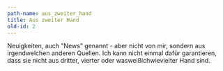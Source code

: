 ```yaml
---
path-name: aus_zweiter_hand
title: Aus zweiter Hand
old-id: 2
---
```


<p>Neuigkeiten, auch "News" genannt - aber nicht von mir, sondern aus irgendwelchen anderen Quellen. Ich kann nicht einmal dafür garantieren, dass sie nicht aus dritter, vierter oder wasweißichwievielter Hand sind.</p>


